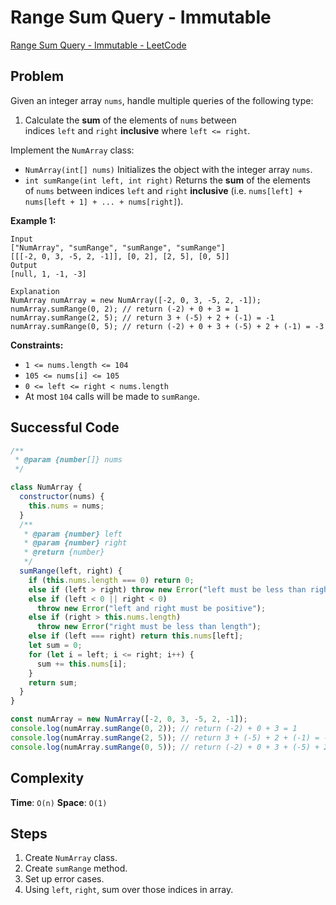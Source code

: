 # Range Sum Query - Immutable

[Range Sum Query - Immutable - LeetCode](https://leetcode.com/problems/range-sum-query-immutable/)

## Problem

Given an integer array `nums`, handle multiple queries of the following type:

1. Calculate the **sum** of the elements of `nums` between indices `left` and `right` **inclusive** where `left <= right`.

Implement the `NumArray` class:

- `NumArray(int[] nums)` Initializes the object with the integer array `nums`.
- `int sumRange(int left, int right)` Returns the **sum** of the elements of `nums` between indices `left` and `right` **inclusive** (i.e. `nums[left] + nums[left + 1] + ... + nums[right]`).

**Example 1:**

```
Input
["NumArray", "sumRange", "sumRange", "sumRange"]
[[[-2, 0, 3, -5, 2, -1]], [0, 2], [2, 5], [0, 5]]
Output
[null, 1, -1, -3]

Explanation
NumArray numArray = new NumArray([-2, 0, 3, -5, 2, -1]);
numArray.sumRange(0, 2); // return (-2) + 0 + 3 = 1
numArray.sumRange(2, 5); // return 3 + (-5) + 2 + (-1) = -1
numArray.sumRange(0, 5); // return (-2) + 0 + 3 + (-5) + 2 + (-1) = -3

```

**Constraints:**

- `1 <= nums.length <= 104`
- `105 <= nums[i] <= 105`
- `0 <= left <= right < nums.length`
- At most `104` calls will be made to `sumRange`.

## Successful Code

```js
/**
 * @param {number[]} nums
 */

class NumArray {
  constructor(nums) {
    this.nums = nums;
  }
  /**
   * @param {number} left
   * @param {number} right
   * @return {number}
   */
  sumRange(left, right) {
    if (this.nums.length === 0) return 0;
    else if (left > right) throw new Error("left must be less than right");
    else if (left < 0 || right < 0)
      throw new Error("left and right must be positive");
    else if (right > this.nums.length)
      throw new Error("right must be less than length");
    else if (left === right) return this.nums[left];
    let sum = 0;
    for (let i = left; i <= right; i++) {
      sum += this.nums[i];
    }
    return sum;
  }
}

const numArray = new NumArray([-2, 0, 3, -5, 2, -1]);
console.log(numArray.sumRange(0, 2)); // return (-2) + 0 + 3 = 1
console.log(numArray.sumRange(2, 5)); // return 3 + (-5) + 2 + (-1) = -1
console.log(numArray.sumRange(0, 5)); // return (-2) + 0 + 3 + (-5) + 2 + (-1) = -3
```

## Complexity

**Time**: `O(n)`
**Space**: `O(1)`

## Steps

1. Create `NumArray` class.
2. Create `sumRange` method.
3. Set up error cases.
4. Using `left`, `right`, sum over those indices in array.
